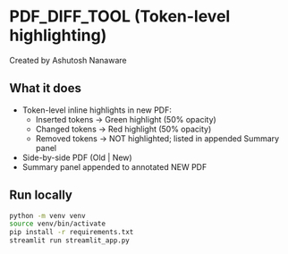 # PDF_DIFF_TOOL (Token-level highlighting)
Created by Ashutosh Nanaware

## What it does
- Token-level inline highlights in new PDF:
  - Inserted tokens → Green highlight (50% opacity)
  - Changed tokens → Red highlight (50% opacity)
  - Removed tokens → NOT highlighted; listed in appended Summary panel
- Side-by-side PDF (Old | New)
- Summary panel appended to annotated NEW PDF

## Run locally
```bash
python -m venv venv
source venv/bin/activate
pip install -r requirements.txt
streamlit run streamlit_app.py

